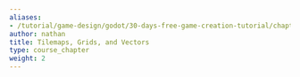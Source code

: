 ```yaml
---
aliases:
- /tutorial/game-design/godot/30-days-free-game-creation-tutorial/chapter2/
author: nathan
title: Tilemaps, Grids, and Vectors
type: course_chapter
weight: 2
---
```

